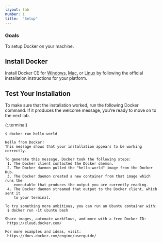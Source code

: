 ```yaml
---
layout: lab
number: 1
title:  "Setup"
---
```


### Goals
To setup Docker on your machine.

## Install Docker

Install Docker CE for
[Windows](https://docs.docker.com/docker-for-windows/install/),
[Mac](https://docs.docker.com/docker-for-mac/install/), or
[Linux](https://docs.docker.com/engine/installation/linux/docker-ce/ubuntu/) by
following the official installation instructions for your platform.

## Test Your Installation

To make sure that the installation worked, run the following Docker command. If
it produces the welcome message, you're ready to move on to the next lab.

{:.terminal}
```
$ docker run hello-world

Hello from Docker!
This message shows that your installation appears to be working correctly.

To generate this message, Docker took the following steps:
 1. The Docker client contacted the Docker daemon.
 2. The Docker daemon pulled the "hello-world" image from the Docker Hub.
 3. The Docker daemon created a new container from that image which runs the
    executable that produces the output you are currently reading.
 4. The Docker daemon streamed that output to the Docker client, which sent it
    to your terminal.

To try something more ambitious, you can run an Ubuntu container with:
 $ docker run -it ubuntu bash

Share images, automate workflows, and more with a free Docker ID:
 https://cloud.docker.com/

For more examples and ideas, visit:
 https://docs.docker.com/engine/userguide/
```

